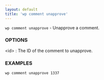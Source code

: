 ```yaml
---
layout: default
title: 'wp comment unapprove'
---
```


`wp comment unapprove` - Unapprove a comment.

### OPTIONS

&lt;id&gt;
: The ID of the comment to unapprove.

### EXAMPLES

    wp comment unapprove 1337

